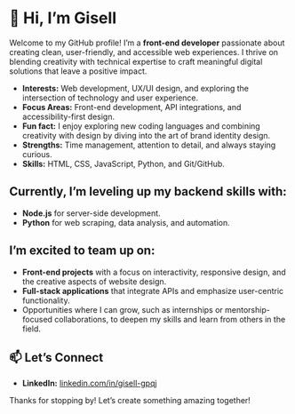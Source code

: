 # 👋 Hi, I’m Gisell

Welcome to my GitHub profile! I’m a **front-end developer**  passionate about creating clean, user-friendly, and accessible web experiences. I thrive on blending creativity with technical expertise to craft meaningful digital solutions that leave a positive impact.

- **Interests:** Web development, UX/UI design, and exploring the intersection of technology and user experience.
- **Focus Areas:** Front-end development, API integrations, and accessibility-first design.
- **Fun fact:** I enjoy exploring new coding languages and combining creativity with design by diving into the art of brand identity design.
- **Strengths:** Time management, attention to detail, and always staying curious.
- **Skills:** HTML, CSS, JavaScript, Python, and Git/GitHub.

## Currently, I’m leveling up my backend skills with:

- **Node.js** for server-side development.
- **Python** for web scraping, data analysis, and automation.

## I’m excited to team up on:

- **Front-end projects** with a focus on interactivity, responsive design, and the creative aspects of website design.
- **Full-stack applications** that integrate APIs and emphasize user-centric functionality.
- Opportunities where I can grow, such as internships or mentorship-focused collaborations, to deepen my skills and learn from others in the field.

## 📫 Let’s Connect

- **LinkedIn:** [linkedin.com/in/gisell-gpqj](https://www.linkedin.com/in/gisell-gpqj)


Thanks for stopping by!
Let’s create something amazing together!
